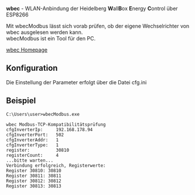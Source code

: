 **wbec** - WLAN-Anbindung der Heidelberg **W**all**B**ox **E**nergy **C**ontrol über ESP8266  

Mit wbecModbus lässt sich vorab prüfen, ob der eigene Wechselrichter von wbec ausgelesen werden kann.  
wbecModbus ist ein Tool für den PC.  

[wbec Homepage](https://steff393.github.io/wbec-site/)  

## Konfiguration
Die Einstellung der Parameter erfolgt über die Datei cfg.ini  


## Beispiel

```
C:\Users\user>wbecModbus.exe

wbec Modbus-TCP-Kompatibilitätsprüfung
cfgInverterIp:     192.168.178.94
cfgInverterPort:   502
cfgInverterAddr:   1
cfgInverterType:   1
register:          30810
registerCount:     4
...bitte warten...
Verbindung erfolgreich, Registerwerte:
Register 30810: 30810
Register 30811: 30811
Register 30812: 30812
Register 30813: 30813
```
